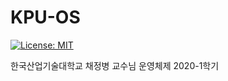 # KPU-OS
[![License: MIT](https://img.shields.io/badge/License-MIT-green.svg)](https://opensource.org/licenses/MIT)

한국산업기술대학교 채정병 교수님 운영체제 2020-1학기
